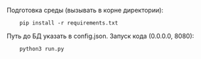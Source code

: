 Подготовка среды (вызывать в корне директории):

```
    pip install -r requirements.txt
```

Путь до БД указать в config.json.
Запуск кода (0.0.0.0, 8080):

```
    python3 run.py
```
